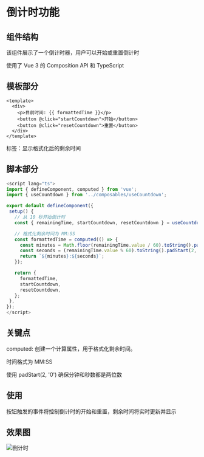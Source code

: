 # 倒计时功能

## 组件结构

该组件展示了一个倒计时器，用户可以开始或重置倒计时

使用了 Vue 3 的 Composition API 和 TypeScript

## 模板部分

```Vue
<template>
  <div>
    <p>目前时间: {{ formattedTime }}</p>
    <button @click="startCountdown">开始</button>
    <button @click="resetCountdown">重置</button>
  </div>
</template>

```

标签：显示格式化后的剩余时间

## 脚本部分

```TypeScript
<script lang="ts">
import { defineComponent, computed } from 'vue';
import { useCountdown } from '../composables/useCountdown';

export default defineComponent({
 setup() {
   // 从 10 秒开始倒计时
   const { remainingTime, startCountdown, resetCountdown } = useCountdown(10);

   // 格式化剩余时间为 MM:SS
   const formattedTime = computed(() => {
     const minutes = Math.floor(remainingTime.value / 60).toString().padStart(2, '0');
     const seconds = (remainingTime.value % 60).toString().padStart(2, '0');
     return `${minutes}:${seconds}`;
   });

   return {
     formattedTime,
     startCountdown,
     resetCountdown,
   };
 },
});
</script>

```

## 关键点

computed: 创建一个计算属性，用于格式化剩余时间。

时间格式为 MM:SS

使用 padStart(2, '0') 确保分钟和秒数都是两位数

## 使用

按钮触发的事件将控制倒计时的开始和重置，剩余时间将实时更新并显示

## 效果图

![倒计时](https://my-bucket-wyj.oss-cn-shanghai.aliyuncs.com/images/%E5%80%92%E8%AE%A1%E6%97%B6.png "倒计时效果")
